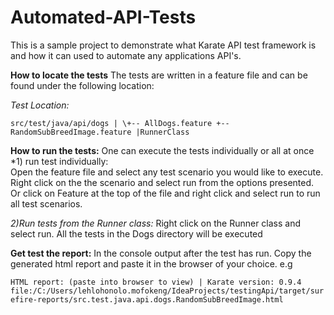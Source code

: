 # Automated-API-Tests
This is a sample project to demonstrate what Karate API test framework is and how it can used to automate any applications API's.  

**How to locate the tests**
The tests are written in a feature file and can be found under the following location: 
 
*Test Location:*
 
 `src/test/java/api/dogs
    |
     \+-- AllDogs.feature
      +-- RandomSubBreedImage.feature
    |RunnerClass`     
    
**How to run the tests:**
One can execute the tests individually or all at once
*1) run test individually:  
Open the feature file and select any test scenario you would like to execute. Right click on the the scenario and select run from the options presented. Or click on Feature at the top of the file and right click and select run to run all test scenarios.

*2)Run tests from the Runner class:*
Right click on the Runner class and select run. All the tests in the Dogs directory will be executed
		
**Get test the report:**
In the console output after the test has run. Copy the generated html report and paste it in the browser of your choice. e.g

`HTML report: (paste into browser to view) | Karate version: 0.9.4`
`file:/C:/Users/lehlohonolo.mofokeng/IdeaProjects/testingApi/target/surefire-reports/src.test.java.api.dogs.RandomSubBreedImage.html`
